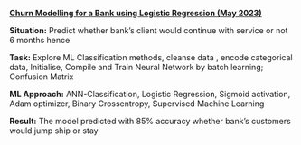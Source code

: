 [**Churn Modelling for a Bank using Logistic Regression	(May 2023)**](https://github.com/ShashwatSinghRajput/DeepLearning/blob/main/ANN/Classification/ANN_for_Classification.ipynb)


 **Situation:**
     Predict whether bank’s client would continue with service or not 6 months hence

 **Task:**
    Explore ML Classification methods, cleanse data , encode categorical data, Initialise, Compile and Train Neural Network by batch learning; Confusion Matrix

**ML Approach:**
ANN-Classification, Logistic Regression, Sigmoid activation, Adam optimizer, Binary Crossentropy, Supervised Machine Learning

**Result:**
The model predicted with 85% accuracy whether bank’s customers would jump ship or stay
